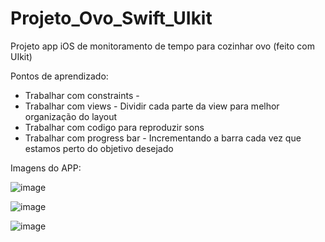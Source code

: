 # Projeto_Ovo_Swift_UIkit

Projeto app iOS de monitoramento de tempo para cozinhar ovo (feito com UIkit)

Pontos de aprendizado:

  - Trabalhar com constraints - 
  - Trabalhar com views - Dividir cada parte da view para melhor organização do layout
  - Trabalhar com codigo para reproduzir sons
  - Trabalhar com progress bar - Incrementando a barra cada vez que estamos perto do objetivo desejado
  
  
Imagens do APP:  

![image](https://user-images.githubusercontent.com/98216866/193462792-5426b6b4-c933-4864-9b48-744981f1ce43.png)

![image](https://user-images.githubusercontent.com/98216866/193462976-e9b55e43-cb5b-483b-9ec1-6b541a1dda7c.png)

![image](https://user-images.githubusercontent.com/98216866/193462963-ef098018-73ca-4c83-9419-435e1edf4f0a.png)


